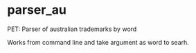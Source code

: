 # parser_au
PET: Parser of australian trademarks by word

Works from command line and take argument as word to searh.
